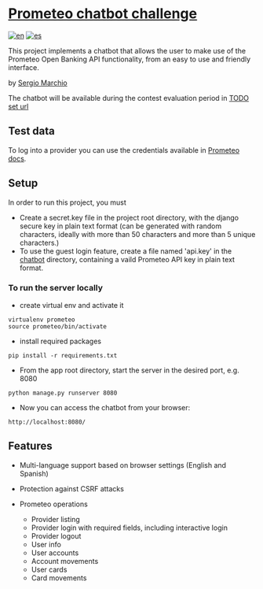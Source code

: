 # [Prometeo chatbot challenge](https://joinignitecommunity.com/desafio-chatbot/)

[![en](https://img.shields.io/badge/lang-en-red.svg)](README.md)
[![es](https://img.shields.io/badge/lang-es-yellow.svg)](README.es.md)

This project implements a chatbot that allows the user to make use of the Prometeo Open Banking API functionality, from an easy to use and friendly interface.

by [Sergio Marchio](https://serg.ink)


The chatbot will be available during the contest evaluation period in [TODO set url](https://)


## Test data

To log into a provider you can use the credentials available in [Prometeo docs](https://docs.prometeoapi.com/docs/introducci%C3%B3n-1).


## Setup

In order to run this project, you must

 - Create a secret.key file in the project root directory, with the django secure key in plain text format (can be generated with random characters, ideally with more than 50 characters and more than 5 unique characters.)
 - To use the guest login feature, create a file named 'api.key' in the [chatbot](chatbot) directory, containing a vaild Prometeo API key in plain text format.


### To run the server locally

 - create virtual env and activate it
```
virtualenv prometeo
source prometeo/bin/activate
```

 - install required packages
```
pip install -r requirements.txt
```

 - From the app root directory, start the server in the desired port, e.g. 8080
```
python manage.py runserver 8080 
```

 - Now you can access the chatbot from your browser:
```
http://localhost:8080/
```


## Features

- Multi-language support based on browser settings (English and Spanish)
- Protection against CSRF attacks

- Prometeo operations
  - Provider listing
  - Provider login with required fields, including interactive login
  - Provider logout
  - User info
  - User accounts
  - Account movements
  - User cards
  - Card movements

